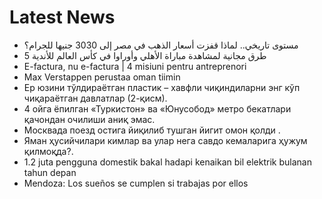 # Latest News
-  مستوى تاريخي.. لماذا قفزت أسعار الذهب في مصر إلى 3030 جنيها للجرام؟
-  5 طرق مجانية لمشاهدة مباراة الأهلي وأوراوا في كأس العالم للأندية
-  E-factura, nu e-factura | 4 misiuni pentru antreprenori
-  Max Verstappen perustaa oman tiimin
-  Ер юзини тўлдираётган пластик – хавфли чиқиндиларни энг кўп чиқараётган давлатлар (2-қисм).
-  4 ойга ёпилган «Туркистон» ва «Юнусобод» метро бекатлари қачондан очилиши аниқ эмас.
-  Москвада поезд остига йиқилиб тушган йигит омон қолди .
-  Яман ҳусийчилари кимлар ва улар нега савдо кемаларига ҳужум қилмоқда?.
-  1.2 juta pengguna domestik bakal hadapi kenaikan bil elektrik bulanan tahun depan
-  Mendoza: Los sueños se cumplen si trabajas por ellos
